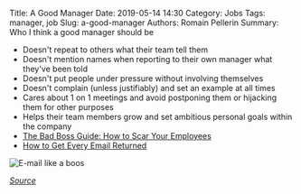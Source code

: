 Title: A Good Manager
Date: 2019-05-14 14:30
Category: Jobs
Tags: manager, job
Slug: a-good-manager
Authors: Romain Pellerin
Summary: Who I think a good manager should be

- Doesn't repeat to others what their team tell them
- Doesn't mention names when reporting to their own manager what they've been told
- Doesn't put people under pressure without involving themselves
- Doesn't complain (unless justifiably) and set an example at all times
- Cares about 1 on 1 meetings and avoid postponing them or hijacking them for other purposes
- Helps their team members grow and set ambitious personal goals within the company
- [The Bad Boss Guide: How to Scar Your Employees](https://hackernoon.com/the-idiots-guide-to-being-a-bad-manager-e6e382b79064)
- [How to Get Every Email Returned](https://www.nytimes.com/2019/05/25/opinion/sunday/writing-advice.html)

![E-mail like a boos]({filename}/images/emails.jpeg)

*[Source](https://twitter.com/danidonovan/status/1131213545050386432)*
